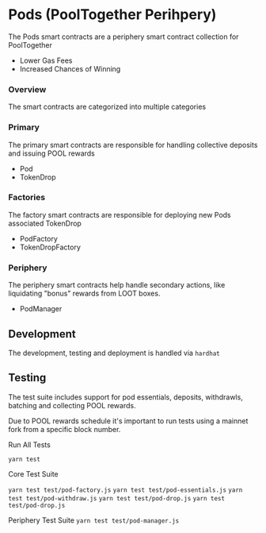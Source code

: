 # Pods (PoolTogether Perihpery)

The Pods smart contracts are a periphery smart contract collection for PoolTogether

- Lower Gas Fees
- Increased Chances of Winning

### Overview

The smart contracts are categorized into multiple categories

### Primary

The primary smart contracts are responsible for handling collective deposits and issuing POOL rewards

- Pod
- TokenDrop

### Factories

The factory smart contracts are responsible for deploying new Pods associated TokenDrop

- PodFactory
- TokenDropFactory

### Periphery

The periphery smart contracts help handle secondary actions, like liquidating "bonus" rewards from LOOT boxes.

- PodManager

## Development

The development, testing and deployment is handled via `hardhat`

## Testing

The test suite includes support for pod essentials, deposits, withdrawls, batching and collecting POOL rewards.

Due to POOL rewards schedule it's important to run tests using a mainnet fork from a specific block number.

Run All Tests

`yarn test`

Core Test Suite

`yarn test test/pod-factory.js`
`yarn test test/pod-essentials.js`
`yarn test test/pod-withdraw.js`
`yarn test test/pod-drop.js`
`yarn test test/pod-drop.js`

Periphery Test Suite
`yarn test test/pod-manager.js`
